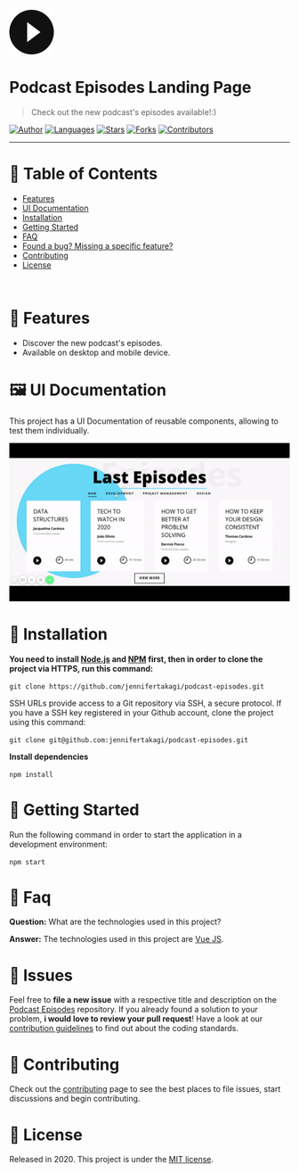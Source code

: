 <p align="left">
   <img src="docs/logo.svg" />
</p>

# Podcast Episodes Landing Page

> Check out the new podcast's episodes available!:)

[![Author](https://img.shields.io/badge/author-jennifertakagi-ff9000?style=flat-square)](https://github.com/jennifertakagi)
[![Languages](https://img.shields.io/github/languages/count/jennifertakagi/podcast-episodes?color=%23ff9000&style=flat-square)](#)
[![Stars](https://img.shields.io/github/stars/jennifertakagi/podcast-episodes?color=ff9000&style=flat-square)](https://github.com/jennifertakagi/news-app-react/stargazers)
[![Forks](https://img.shields.io/github/forks/jennifertakagi/lpodcast-episodes?color=%23ff9000&style=flat-square)](https://github.com/jennifertakagi/news-app-react/network/members)
[![Contributors](https://img.shields.io/github/contributors/jennifertakagi/podcast-episodes?color=ff9000&style=flat-square)](https://github.com/jennifertakagi/news-app-react/graphs/contributors)

---

# :pushpin: Table of Contents

* [Features](#rocket-features)
* [UI Documentation](#framed_picture-ui-documentation)
* [Installation](#construction_worker-installation)
* [Getting Started](#runner-getting-started)
* [FAQ](#postbox-faq)
* [Found a bug? Missing a specific feature?](#bug-issues)
* [Contributing](#tada-contributing)
* [License](#closed_book-license)

<br />

# :rocket: Features

* Discover the new podcast's episodes.
* Available on desktop and mobile device.

# :framed_picture: UI Documentation
This project has a UI Documentation of reusable components, allowing to test them individually.

<p align="left">
   <img src="docs/podcast-episodes.gif" />
</p>

# :construction_worker: Installation

**You need to install [Node.js](https://nodejs.org/en/download/) and [NPM](https://www.npmjs.com/) first, then in order to clone the project via HTTPS, run this command:**

```git clone https://github.com/jennifertakagi/podcast-episodes.git```

SSH URLs provide access to a Git repository via SSH, a secure protocol. If you have a SSH key registered in your Github account, clone the project using this command:

```git clone git@github.com:jennifertakagi/podcast-episodes.git```

**Install dependencies**

```npm install```

# :runner: Getting Started

Run the following command in order to start the application in a development environment:

```npm start```

# :postbox: Faq

**Question:** What are the technologies used in this project?

**Answer:** The technologies used in this project are [Vue JS](https://vuejs.org/).

# :bug: Issues

Feel free to **file a new issue** with a respective title and description on the [Podcast Episodes](https://github.com/jennifertakagi/podcast-episodes/issues) repository. If you already found a solution to your problem, **i would love to review your pull request**! Have a look at our [contribution guidelines](https://github.com/jennifertakagi/podcast-episodes/blob/master/CONTRIBUTING.md) to find out about the coding standards.

# :tada: Contributing

Check out the [contributing](https://github.com/jennifertakagi/podcast-episodes/blob/master/CONTRIBUTING.md) page to see the best places to file issues, start discussions and begin contributing.

# :closed_book: License

Released in 2020.
This project is under the [MIT license](https://github.com/jennifertakagi/podcast-episodes/master/LICENSE).


